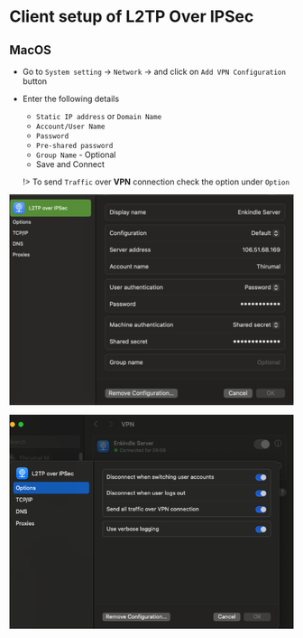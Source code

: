 # Client setup of L2TP Over IPSec

## MacOS

* Go to `System setting` -> `Network` -> and click on `Add VPN Configuration` button

* Enter the following details

  * `Static IP address` or `Domain Name`
  * `Account/User Name`
  * `Password`
  * `Pre-shared password`
  * `Group Name` - Optional
  * Save and Connect  

  !> To send `Traffic` over **VPN** connection check the option under `Option`

![Client Setup Example](./img/L2TP%20Client.png)

![Traffic over VPN Connection](./img/L2TP%20Option.png)
